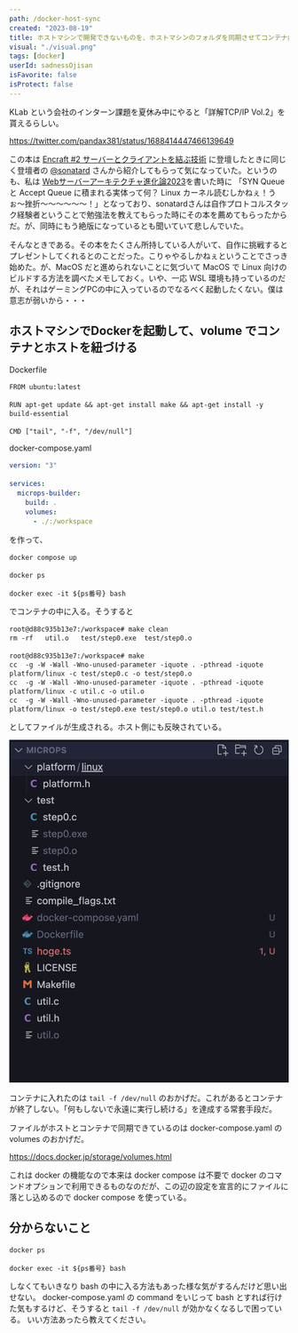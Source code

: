 ```yaml
---
path: /docker-host-sync
created: "2023-08-19"
title: ホストマシンで開発できないものを、ホストマシンのフォルダを同期させてコンテナ内で開発する
visual: "./visual.png"
tags: [docker]
userId: sadnessOjisan
isFavorite: false
isProtect: false
---
```


KLab という会社のインターン課題を夏休み中にやると「詳解TCP/IP Vol.2」を貰えるらしい。

https://twitter.com/pandax381/status/1688414447466139649

この本は [Encraft #2 サーバーとクライアントを結ぶ技術](https://knowledgework.connpass.com/event/279962/) に登壇したときに同じく登壇者の [@sonatard](https://twitter.com/sonatard) さんから紹介してもらって気になっていた。というのも、私は [Webサーバーアーキテクチャ進化論2023](https://blog.ojisan.io/server-architecture-2023/)を書いた時に 「SYN Queue と Accept Queue に積まれる実体って何？ Linux カーネル読むしかねぇ！うぉ〜挫折〜〜〜〜〜〜！」となっており、sonatardさんは自作プロトコルスタック経験者ということで勉強法を教えてもらった時にその本を薦めてもらったからだ。が、同時にもう絶版になっているとも聞いていて悲しんでいた。

そんなときである。その本をたくさん所持している人がいて、自作に挑戦するとプレゼントしてくれるとのことだった。こりゃやるしかねぇということでさっき始めた。が、MacOS だと進められないことに気づいて MacOS で Linux 向けのビルドする方法を調べたメモしておく。いや、一応 WSL 環境も持っているのだが、それはゲーミングPCの中に入っているのでなるべく起動したくない。僕は意志が弱いから・・・

## ホストマシンでDockerを起動して、volume でコンテナとホストを紐づける

Dockerfile

```
FROM ubuntu:latest

RUN apt-get update && apt-get install make && apt-get install -y build-essential

CMD ["tail", "-f", "/dev/null"]
```

docker-compose.yaml

```yaml
version: "3"

services:
  microps-builder:
    build: .
    volumes:
      - ./:/workspace
```

を作って、

```
docker compose up

docker ps

docker exec -it ${ps番号} bash
```

でコンテナの中に入る。そうすると

```
root@d88c935b13e7:/workspace# make clean
rm -rf   util.o   test/step0.exe  test/step0.o

root@d88c935b13e7:/workspace# make
cc  -g -W -Wall -Wno-unused-parameter -iquote . -pthread -iquote platform/linux -c test/step0.c -o test/step0.o
cc  -g -W -Wall -Wno-unused-parameter -iquote . -pthread -iquote platform/linux -c util.c -o util.o
cc  -g -W -Wall -Wno-unused-parameter -iquote . -pthread -iquote platform/linux -o test/step0.exe test/step0.o util.o test/test.h
```

としてファイルが生成される。ホスト側にも反映されている。

![ホスト](./host.png)

コンテナに入れたのは `tail -f /dev/null` のおかげだ。これがあるとコンテナが終了しない。「何もしないで永遠に実行し続ける」を達成する常套手段だ。

ファイルがホストとコンテナで同期できているのは docker-compose.yaml の volumes のおかげだ。

https://docs.docker.jp/storage/volumes.html

これは docker の機能なので本来は docker compose は不要で docker のコマンドオプションで利用できるものなのだが、この辺の設定を宣言的にファイルに落とし込めるので docker compose を使っている。

## 分からないこと

```
docker ps

docker exec -it ${ps番号} bash
```

しなくてもいきなり bash の中に入る方法もあった様な気がするんだけど思い出せない。
docker-compose.yaml の command をいじって bash とすれば行けた気もするけど、そうすると `tail -f /dev/null` が効かなくなるしで困っている。
いい方法あったら教えてください。
